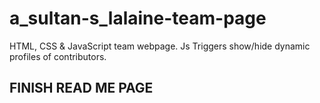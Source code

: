 # a_sultan-s_lalaine-team-page
HTML, CSS &amp; JavaScript team webpage. Js Triggers show/hide dynamic profiles of contributors.  


## FINISH READ ME PAGE
